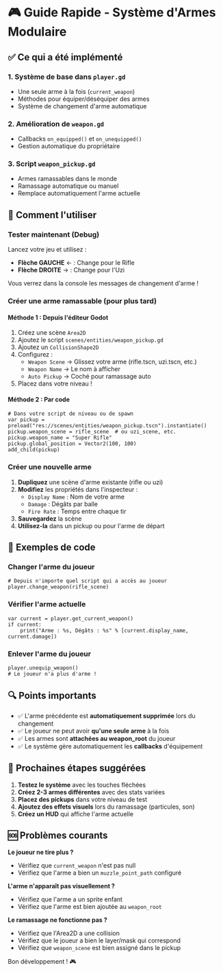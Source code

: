 # 🎮 Guide Rapide - Système d'Armes Modulaire

## ✅ Ce qui a été implémenté

### 1. **Système de base dans `player.gd`**
- Une seule arme à la fois (`current_weapon`)
- Méthodes pour équiper/déséquiper des armes
- Système de changement d'arme automatique

### 2. **Amélioration de `weapon.gd`**
- Callbacks `on_equipped()` et `on_unequipped()`
- Gestion automatique du propriétaire

### 3. **Script `weapon_pickup.gd`**
- Armes ramassables dans le monde
- Ramassage automatique ou manuel
- Remplace automatiquement l'arme actuelle

## 🎯 Comment l'utiliser

### Tester maintenant (Debug)
Lancez votre jeu et utilisez :
- **Flèche GAUCHE** ← : Change pour le Rifle
- **Flèche DROITE** → : Change pour l'Uzi

Vous verrez dans la console les messages de changement d'arme !

### Créer une arme ramassable (pour plus tard)

#### Méthode 1 : Depuis l'éditeur Godot
1. Créez une scène `Area2D`
2. Ajoutez le script `scenes/entities/weapon_pickup.gd`
3. Ajoutez un `CollisionShape2D`
4. Configurez :
   - `Weapon Scene` → Glissez votre arme (rifle.tscn, uzi.tscn, etc.)
   - `Weapon Name` → Le nom à afficher
   - `Auto Pickup` → Coché pour ramassage auto
5. Placez dans votre niveau !

#### Méthode 2 : Par code
```gdscript
# Dans votre script de niveau ou de spawn
var pickup = preload("res://scenes/entities/weapon_pickup.tscn").instantiate()
pickup.weapon_scene = rifle_scene  # ou uzi_scene, etc.
pickup.weapon_name = "Super Rifle"
pickup.global_position = Vector2(100, 100)
add_child(pickup)
```

### Créer une nouvelle arme

1. **Dupliquez** une scène d'arme existante (rifle ou uzi)
2. **Modifiez** les propriétés dans l'inspecteur :
   - `Display Name` : Nom de votre arme
   - `Damage` : Dégâts par balle
   - `Fire Rate` : Temps entre chaque tir
3. **Sauvegardez** la scène
4. **Utilisez-la** dans un pickup ou pour l'arme de départ

## 📝 Exemples de code

### Changer l'arme du joueur
```gdscript
# Depuis n'importe quel script qui a accès au joueur
player.change_weapon(rifle_scene)
```

### Vérifier l'arme actuelle
```gdscript
var current = player.get_current_weapon()
if current:
    print("Arme : %s, Dégâts : %s" % [current.display_name, current.damage])
```

### Enlever l'arme du joueur
```gdscript
player.unequip_weapon()
# Le joueur n'a plus d'arme !
```

## 🔍 Points importants

- ✅ L'arme précédente est **automatiquement supprimée** lors du changement
- ✅ Le joueur ne peut avoir **qu'une seule arme** à la fois
- ✅ Les armes sont **attachées au weapon_root** du joueur
- ✅ Le système gère automatiquement les **callbacks** d'équipement

## 🚀 Prochaines étapes suggérées

1. **Testez le système** avec les touches fléchées
2. **Créez 2-3 armes différentes** avec des stats variées
3. **Placez des pickups** dans votre niveau de test
4. **Ajoutez des effets visuels** lors du ramassage (particules, son)
5. **Créez un HUD** qui affiche l'arme actuelle

## 🆘 Problèmes courants

**Le joueur ne tire plus ?**
- Vérifiez que `current_weapon` n'est pas null
- Vérifiez que l'arme a bien un `muzzle_point_path` configuré

**L'arme n'apparaît pas visuellement ?**
- Vérifiez que l'arme a un sprite enfant
- Vérifiez que l'arme est bien ajoutée au `weapon_root`

**Le ramassage ne fonctionne pas ?**
- Vérifiez que l'Area2D a une collision
- Vérifiez que le joueur a bien le layer/mask qui correspond
- Vérifiez que `weapon_scene` est bien assigné dans le pickup

Bon développement ! 🎮
